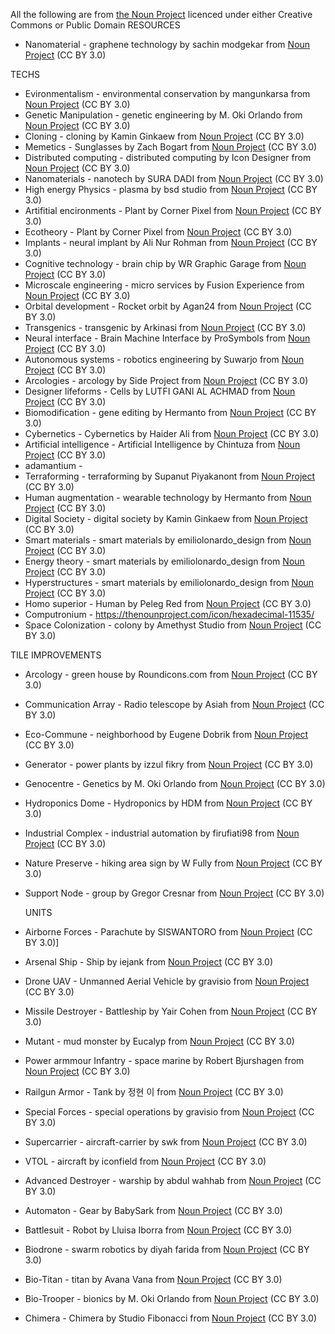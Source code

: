 All the following are from [the Noun Project](https://thenounproject.com) licenced under either Creative Commons or Public Domain
RESOURCES
 - Nanomaterial - graphene technology by sachin modgekar from <a href="https://thenounproject.com/browse/icons/term/graphene-technology/" target="_blank" title="graphene technology Icons">Noun Project</a> (CC BY 3.0)

TECHS
- Evironmentalism - environmental conservation by mangunkarsa from <a href="https://thenounproject.com/browse/icons/term/environmental-conservation/" target="_blank" title="environmental conservation Icons">Noun Project</a> (CC BY 3.0)
- Genetic Manipulation - genetic engineering by M. Oki Orlando from <a href="https://thenounproject.com/browse/icons/term/genetic-engineering/" target="_blank" title="genetic engineering Icons">Noun Project</a> (CC BY 3.0)
- Cloning - cloning by Kamin Ginkaew from <a href="https://thenounproject.com/browse/icons/term/cloning/" target="_blank" title="cloning Icons">Noun Project</a> (CC BY 3.0)
- Memetics - Sunglasses by Zach Bogart from <a href="https://thenounproject.com/browse/icons/term/sunglasses/" target="_blank" title="Sunglasses Icons">Noun Project</a> (CC BY 3.0)
- Distributed computing - distributed computing by Icon Designer from <a href="https://thenounproject.com/browse/icons/term/distributed-computing/" target="_blank" title="distributed computing Icons">Noun Project</a> (CC BY 3.0)
- Nanomaterials - nanotech by SURA DADI from <a href="https://thenounproject.com/browse/icons/term/nanotech/" target="_blank" title="nanotech Icons">Noun Project</a> (CC BY 3.0)
- High energy Physics - plasma by bsd studio from <a href="https://thenounproject.com/browse/icons/term/plasma/" target="_blank" title="plasma Icons">Noun Project</a> (CC BY 3.0)
- Artifitial encironments - Plant by Corner Pixel from <a href="https://thenounproject.com/browse/icons/term/plant/" target="_blank" title="Plant Icons">Noun Project</a> (CC BY 3.0)
- Ecotheory - Plant by Corner Pixel from <a href="https://thenounproject.com/browse/icons/term/plant/" target="_blank" title="Plant Icons">Noun Project</a> (CC BY 3.0)
- Implants - neural implant by Ali Nur Rohman from <a href="https://thenounproject.com/browse/icons/term/neural-implant/" target="_blank" title="neural implant Icons">Noun Project</a> (CC BY 3.0)
- Cognitive technology - brain chip by WR Graphic Garage from <a href="https://thenounproject.com/browse/icons/term/brain-chip/" target="_blank" title="brain chip Icons">Noun Project</a> (CC BY 3.0)
- Microscale engineering - micro services by Fusion Experience from <a href="https://thenounproject.com/browse/icons/term/micro-services/" target="_blank" title="micro services Icons">Noun Project</a> (CC BY 3.0)
- Orbital development - Rocket orbit by Agan24 from <a href="https://thenounproject.com/browse/icons/term/rocket-orbit/" target="_blank" title="Rocket orbit Icons">Noun Project</a> (CC BY 3.0)
- Transgenics - transgenic by Arkinasi from <a href="https://thenounproject.com/browse/icons/term/transgenic/" target="_blank" title="transgenic Icons">Noun Project</a> (CC BY 3.0)
- Neural interface - Brain Machine Interface by ProSymbols from <a href="https://thenounproject.com/browse/icons/term/brain-machine-interface/" target="_blank" title="Brain Machine Interface Icons">Noun Project</a> (CC BY 3.0)
- Autonomous systems - robotics engineering by Suwarjo from <a href="https://thenounproject.com/browse/icons/term/robotics-engineering/" target="_blank" title="robotics engineering Icons">Noun Project</a> (CC BY 3.0)
- Arcologies - arcology by Side Project from <a href="https://thenounproject.com/browse/icons/term/arcology/" target="_blank" title="arcology Icons">Noun Project</a> (CC BY 3.0)
- Designer lifeforms - Cells by LUTFI GANI AL ACHMAD from <a href="https://thenounproject.com/browse/icons/term/cells/" target="_blank" title="Cells Icons">Noun Project</a> (CC BY 3.0)
- Biomodification - gene editing by Hermanto from <a href="https://thenounproject.com/browse/icons/term/gene-editing/" target="_blank" title="gene editing Icons">Noun Project</a> (CC BY 3.0)
- Cybernetics - Cybernetics by Haider Ali from <a href="https://thenounproject.com/browse/icons/term/cybernetics/" target="_blank" title="Cybernetics Icons">Noun Project</a> (CC BY 3.0)
- Artificial intelligence - Artificial Intelligence by Chintuza from <a href="https://thenounproject.com/browse/icons/term/artificial-intelligence/" target="_blank" title="Artificial Intelligence Icons">Noun Project</a> (CC BY 3.0)
- adamantium -
- Terraforming - terraforming by Supanut Piyakanont from <a href="https://thenounproject.com/browse/icons/term/terraforming/" target="_blank" title="terraforming Icons">Noun Project</a> (CC BY 3.0)
- Human augmentation - wearable technology by Hermanto from <a href="https://thenounproject.com/browse/icons/term/wearable-technology/" target="_blank" title="wearable technology Icons">Noun Project</a> (CC BY 3.0)
- Digital Society - digital society by Kamin Ginkaew from <a href="https://thenounproject.com/browse/icons/term/digital-society/" target="_blank" title="digital society Icons">Noun Project</a> (CC BY 3.0)
- Smart materials - smart materials by emiliolonardo_design from <a href="https://thenounproject.com/browse/icons/term/smart-materials/" target="_blank" title="smart materials Icons">Noun Project</a> (CC BY 3.0)
- Energy theory - smart materials by emiliolonardo_design from <a href="https://thenounproject.com/browse/icons/term/smart-materials/" target="_blank" title="smart materials Icons">Noun Project</a> (CC BY 3.0)
- Hyperstructures - smart materials by emiliolonardo_design from <a href="https://thenounproject.com/browse/icons/term/smart-materials/" target="_blank" title="smart materials Icons">Noun Project</a> (CC BY 3.0)
- Homo superior - Human by Peleg Red from <a href="https://thenounproject.com/browse/icons/term/human/" target="_blank" title="Human Icons">Noun Project</a> (CC BY 3.0)
- Computronium - https://thenounproject.com/icon/hexadecimal-11535/
- Space Colonization - colony by Amethyst Studio from <a href="https://thenounproject.com/browse/icons/term/colony/" target="_blank" title="colony Icons">Noun Project</a> (CC BY 3.0)

TILE IMPROVEMENTS
- Arcology - green house by Roundicons.com from <a href="https://thenounproject.com/browse/icons/term/green-house/" target="_blank" title="green house Icons">Noun Project</a> (CC BY 3.0)
- Communication Array - Radio telescope by Asiah from <a href="https://thenounproject.com/browse/icons/term/radio-telescope/" target="_blank" title="Radio telescope Icons">Noun Project</a> (CC BY 3.0)
- Eco-Commune - neighborhood by Eugene Dobrik from <a href="https://thenounproject.com/browse/icons/term/neighborhood/" target="_blank" title="neighborhood Icons">Noun Project</a> (CC BY 3.0)
- Generator - power plants by izzul fikry from <a href="https://thenounproject.com/browse/icons/term/power-plants/" target="_blank" title="power plants Icons">Noun Project</a> (CC BY 3.0)
- Genocentre - Genetics by M. Oki Orlando from <a href="https://thenounproject.com/browse/icons/term/genetics/" target="_blank" title="Genetics Icons">Noun Project</a> (CC BY 3.0)
- Hydroponics Dome - Hydroponics by HDM from <a href="https://thenounproject.com/browse/icons/term/hydroponics/" target="_blank" title="Hydroponics Icons">Noun Project</a> (CC BY 3.0)
- Industrial Complex - industrial automation by firufiati98 from <a href="https://thenounproject.com/browse/icons/term/industrial-automation/" target="_blank" title="industrial automation Icons">Noun Project</a> (CC BY 3.0)
- Nature Preserve - hiking area sign by W Fully from <a href="https://thenounproject.com/browse/icons/term/hiking-area-sign/" target="_blank" title="hiking area sign Icons">Noun Project</a> (CC BY 3.0)
- Support Node - group by Gregor Cresnar from <a href="https://thenounproject.com/browse/icons/term/group/" target="_blank" title="group Icons">Noun Project</a> (CC BY 3.0)

  UNITS
- Airborne Forces - Parachute by SISWANTORO from <a href="https://thenounproject.com/browse/icons/term/parachute/" target="_blank" title="Parachute Icons">Noun Project</a> (CC BY 3.0)]
- Arsenal Ship - Ship by iejank from <a href="https://thenounproject.com/browse/icons/term/ship/" target="_blank" title="Ship Icons">Noun Project</a> (CC BY 3.0)
- Drone UAV - Unmanned Aerial Vehicle by gravisio from <a href="https://thenounproject.com/browse/icons/term/unmanned-aerial-vehicle/" target="_blank" title="Unmanned Aerial Vehicle Icons">Noun Project</a> (CC BY 3.0)
- Missile Destroyer - Battleship by Yair Cohen from <a href="https://thenounproject.com/browse/icons/term/battleship/" target="_blank" title="Battleship Icons">Noun Project</a> (CC BY 3.0)
- Mutant - mud monster by Eucalyp from <a href="https://thenounproject.com/browse/icons/term/mud-monster/" target="_blank" title="mud monster Icons">Noun Project</a> (CC BY 3.0)
- Power armmour Infantry - space marine by Robert Bjurshagen from <a href="https://thenounproject.com/browse/icons/term/space-marine/" target="_blank" title="space marine Icons">Noun Project</a> (CC BY 3.0)
- Railgun Armor - Tank by 정현 이 from <a href="https://thenounproject.com/browse/icons/term/tank/" target="_blank" title="Tank Icons">Noun Project</a> (CC BY 3.0)
- Special Forces - special operations by gravisio from <a href="https://thenounproject.com/browse/icons/term/special-operations/" target="_blank" title="special operations Icons">Noun Project</a> (CC BY 3.0)
- Supercarrier - aircraft-carrier by swk from <a href="https://thenounproject.com/browse/icons/term/aircraft-carrier/" target="_blank" title="aircraft-carrier Icons">Noun Project</a> (CC BY 3.0)
- VTOL - aircraft by iconfield from <a href="https://thenounproject.com/browse/icons/term/aircraft/" target="_blank" title="aircraft Icons">Noun Project</a> (CC BY 3.0)
- Advanced Destroyer - warship by abdul wahhab from <a href="https://thenounproject.com/browse/icons/term/warship/" target="_blank" title="warship Icons">Noun Project</a> (CC BY 3.0)
- Automaton - Gear by BabySark from <a href="https://thenounproject.com/browse/icons/term/gear/" target="_blank" title="Gear Icons">Noun Project</a> (CC BY 3.0)
- Battlesuit - Robot by Lluisa Iborra from <a href="https://thenounproject.com/browse/icons/term/robot/" target="_blank" title="Robot Icons">Noun Project</a> (CC BY 3.0)
- Biodrone - swarm robotics by diyah farida from <a href="https://thenounproject.com/browse/icons/term/swarm-robotics/" target="_blank" title="swarm robotics Icons">Noun Project</a> (CC BY 3.0)
- Bio-Titan - titan by Avana Vana from <a href="https://thenounproject.com/browse/icons/term/titan/" target="_blank" title="titan Icons">Noun Project</a> (CC BY 3.0)
- Bio-Trooper - bionics by M. Oki Orlando from <a href="https://thenounproject.com/browse/icons/term/bionics/" target="_blank" title="bionics Icons">Noun Project</a> (CC BY 3.0)
- Chimera - Chimera by Studio Fibonacci from <a href="https://thenounproject.com/browse/icons/term/chimera/" target="_blank" title="Chimera Icons">Noun Project</a> (CC BY 3.0)
